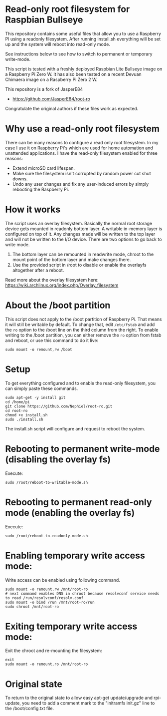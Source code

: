 Read-only root filesystem for Raspbian Bullseye
============================================
This repository contains some useful files that allow you to use a Raspberry PI using a readonly filesystem.
After running install.sh everything will be set up and the system will reboot into read-only mode.

See instructions below to see how to switch to permanent or temporary write-mode.

This script is tested with a freshly deployed Raspbian Lite Bullseye image on a Raspberry Pi Zero W. It has also been tested on a recent Devuan Chimaera image on a Raspberry Pi Zero 2 W.

This repository is a fork of JasperE84
- https://github.com/JasperE84/root-ro

Congratulate the original authors if these files work as expected. 

Why use a read-only root filesystem
=====
There can be many reasons to configure a read only root filesystem. In my case I use it on Raspberry Pi's which are used for home automation and unattended applications. I have the read-only filesystem enabled for three reasons:
- Extend microSD card lifespan.
- Make sure the filesystem isn't corrupted by random power cut shut downs.
- Undo any user changes and fix any user-induced errors by simply rebooting the Raspberry Pi.

How it works
====
The script uses an overlay filesystem. Basically the normal root storage device gets mounted in readonly bottom layer. A writable in-memory layer is configured on top of it. Any changes made will be written to the top layer and will not be written to the I/O device. There are two options to go back to write mode.
1. The bottom layer can be remounted in readwrite mode, chroot to the mount point of the bottom layer and make changes there.
2. Use the provided script in /root to disable or enable the overlayfs altogether after a reboot.

Read more about the overlay filesystem here: https://wiki.archlinux.org/index.php/Overlay_filesystem

About the /boot partition
====
This script does not apply to the /boot partition of Raspberry Pi. That means it will still be writable by default. To change that, edit `/etc/fstab` and add the `ro` option to the /boot line on the third column from the right.
To enable writing to the /boot partition, you can either remove the `ro` option from fstab and reboot, or use this command to do it live:
```
sudo mount -o remount,rw /boot
```

Setup
=====
To get everything configured and to enable the read-only filesystem, you can simply paste these commands.
```
sudo apt-get -y install git
cd /home/pi
git clone https://github.com/Nephiel/root-ro.git
cd root-ro
chmod +x install.sh
sudo ./install.sh
```
The install.sh script will configure and request to reboot the system.

Rebooting to permanent write-mode (disabling the overlay fs)
============
Execute: 
```
sudo /root/reboot-to-writable-mode.sh
```

Rebooting to permanent read-only mode (enabling the overlay fs)
============
Execute: 
```
sudo /root/reboot-to-readonly-mode.sh
```

Enabling temporary write access mode:
============
Write access can be enabled using following command.
```
sudo mount -o remount,rw /mnt/root-ro
# next command enables DNS in chroot because resolvconf service needs to read /run/resolvconf/resolv.conf
sudo mount -o bind /run /mnt/root-ro/run
sudo chroot /mnt/root-ro
```


Exiting temporary write access mode:
===============
Exit the chroot and re-mounting the filesystem:
```
exit
sudo mount -o remount,ro /mnt/root-ro
```

Original state
==============
To return to the original state to allow easy apt-get update/upgrade and rpi-update, you need to add a comment mark to the "initramfs init.gz" line to the /boot/config.txt file.
